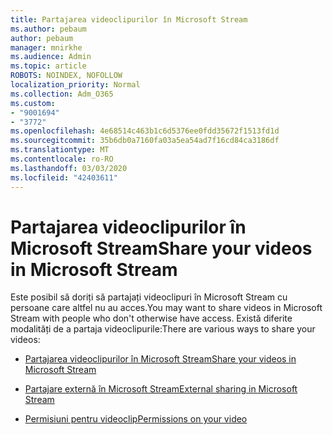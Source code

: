 ```yaml
---
title: Partajarea videoclipurilor în Microsoft Stream
ms.author: pebaum
author: pebaum
manager: mnirkhe
ms.audience: Admin
ms.topic: article
ROBOTS: NOINDEX, NOFOLLOW
localization_priority: Normal
ms.collection: Adm_O365
ms.custom:
- "9001694"
- "3772"
ms.openlocfilehash: 4e68514c463b1c6d5376ee0fdd35672f1513fd1d
ms.sourcegitcommit: 35b6db0a7160fa03a5ea54ad7f16cd84ca3186df
ms.translationtype: MT
ms.contentlocale: ro-RO
ms.lasthandoff: 03/03/2020
ms.locfileid: "42403611"
---
```

# <a name="share-your-videos-in-microsoft-stream"></a><span data-ttu-id="88257-102">Partajarea videoclipurilor în Microsoft Stream</span><span class="sxs-lookup"><span data-stu-id="88257-102">Share your videos in Microsoft Stream</span></span>

<span data-ttu-id="88257-103">Este posibil să doriți să partajați videoclipuri în Microsoft Stream cu persoane care altfel nu au acces.</span><span class="sxs-lookup"><span data-stu-id="88257-103">You may want to share videos in Microsoft Stream with people who don't otherwise have access.</span></span> <span data-ttu-id="88257-104">Există diferite modalități de a partaja videoclipurile:</span><span class="sxs-lookup"><span data-stu-id="88257-104">There are various ways to share your videos:</span></span> 

- [<span data-ttu-id="88257-105">Partajarea videoclipurilor în Microsoft Stream</span><span class="sxs-lookup"><span data-stu-id="88257-105">Share your videos in Microsoft Stream</span></span>](https://docs.microsoft.com/stream/portal-share-video)

- [<span data-ttu-id="88257-106">Partajare externă în Microsoft Stream</span><span class="sxs-lookup"><span data-stu-id="88257-106">External sharing in Microsoft Stream</span></span>](https://docs.microsoft.com/stream/portal-share-video#external-sharing)

- [<span data-ttu-id="88257-107">Permisiuni pentru videoclip</span><span class="sxs-lookup"><span data-stu-id="88257-107">Permissions on your video</span></span>](https://docs.microsoft.com/stream/portal-share-video#permissions-on-your-video)